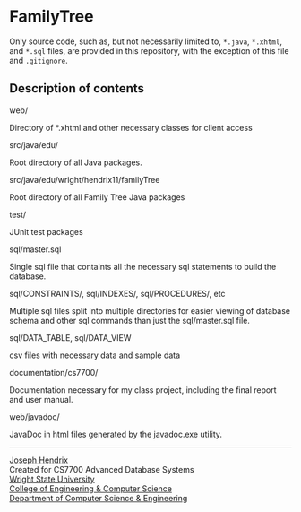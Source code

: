 # FamilyTree

Only source code, such as, but not necessarily limited to, `*.java`, `*.xhtml`, and `*.sql` files, are provided in this repository, with the exception of this file and `.gitignore`.


## Description of contents

web/

Directory of *.xhtml and other necessary classes for client access

src/java/edu/

Root directory of all Java packages. 

src/java/edu/wright/hendrix11/familyTree

Root directory of all Family Tree Java packages

test/

JUnit test packages

sql/master.sql

Single sql file that containts all the necessary sql statements to build the database.

sql/CONSTRAINTS/, sql/INDEXES/, sql/PROCEDURES/, etc

Multiple sql files split into multiple directories for easier viewing of
database schema and other sql commands than just the sql/master.sql file.

sql/DATA_TABLE, sql/DATA_VIEW

csv files with necessary data and sample data

documentation/cs7700/

Documentation necessary for my class project, including the final report and user manual.

web/javadoc/

JavaDoc in html files generated by the javadoc.exe utility.

----------------------

[Joseph Hendrix](https://people.wright.edu/hendrix.11)<br />
Created for CS7700 Advanced Database Systems<br />
[Wright State University](http://www.wright.edu/)<br />
[College of Engineering & Computer Science](http://cecs.wright.edu/)<br />
[Department of Computer Science & Engineering](http://cse.wright.edu/)
